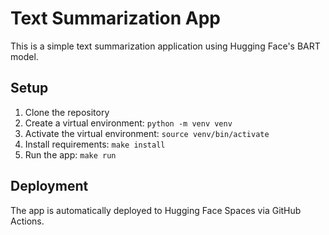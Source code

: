 # Text Summarization App

This is a simple text summarization application using Hugging Face's BART model.

## Setup

1. Clone the repository
2. Create a virtual environment: `python -m venv venv`
3. Activate the virtual environment: `source venv/bin/activate`
4. Install requirements: `make install`
5. Run the app: `make run`

## Deployment

The app is automatically deployed to Hugging Face Spaces via GitHub Actions.